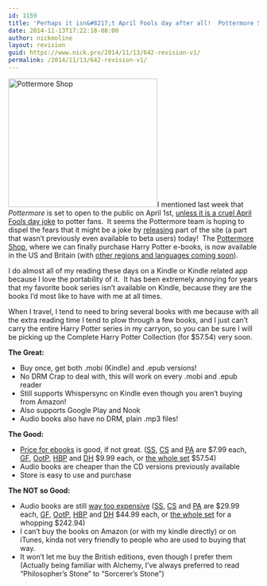 ```yaml
---
id: 1159
title: 'Perhaps it isn&#8217;t April Fools day after all!  Pottermore Shop now open'
date: 2014-11-13T17:22:18-08:00
author: nickmoline
layout: revision
guid: https://www.nick.pro/2014/11/13/642-revision-v1/
permalink: /2014/11/13/642-revision-v1/
---
```

<img class="size-medium wp-image-643 alignleft" title="Pottermore Shop" src="https://i2.wp.com/www.nick.pro/wp-content/uploads/2012/03/Region-capture-17-300x258.png?resize=300%2C258&#038;ssl=1" alt="Pottermore Shop" width="300" height="258" data-recalc-dims="1" />I mentioned last week that _Pottermore_ is set to open to the public on April 1st, [unless it is a cruel April Fools day joke](https://www.nick.pro/2012/03/20/pottermore-to-finally-open-up-on-april-1st-unless-its-a-cruel-joke/ "Pottermore to finally open up on April 1st, unless it’s a cruel joke") to potter fans.  It seems the Pottermore team is hoping to dispel the fears that it might be a joke by <a href="http://insider.pottermore.com/2012/03/harry-potter-ebooks-and-digital-audio.html" target="_blank">releasing</a> part of the site (a part that wasn&#8217;t previously even available to beta users) today!  The <a href="http://shop.pottermore.com/" target="_blank">Pottermore Shop</a>, where we can finally purchase Harry Potter e-books, is now available in the US and Britain (with <a href="https://shop.pottermore.com/en_US/faq-language" target="_blank">other regions and languages coming soon</a>).

I do almost all of my reading these days on a Kindle or Kindle related app because I love the portability of it.  It has been extremely annoying for years that my favorite book series isn&#8217;t available on Kindle, because they are the books I&#8217;d most like to have with me at all times.

When I travel, I tend to need to bring several books with me because with all the extra reading time I tend to plow through a few books, and I just can&#8217;t carry the entire Harry Potter series in my carryon, so you can be sure I will be picking up the Complete Harry Potter Collection (for $57.54) very soon.<!--more-->

**The Great:**

  * Buy once, get both .mobi (Kindle) and .epub versions!
  * No DRM Crap to deal with, this will work on every .mobi and .epub reader
  * Still supports Whispersync on Kindle even though you aren&#8217;t buying from Amazon!
  * Also supports Google Play and Nook
  * Audio books also have no DRM, plain .mp3 files!

**The Good:**

  * <a href="http://shop.pottermore.com/en_US/harry-potter-ebooks?c=USD" target="_blank">Price for ebooks</a> is good, if not great. (<a href="https://shop.pottermore.com/en_US/hp1-ebook-english-us1-usd" target="_blank">SS</a>, <a href="https://shop.pottermore.com/en_US/hp2-ebook-english-us1-usd" target="_blank">CS</a> and <a href="https://shop.pottermore.com/en_US/hp3-ebook-english-us1-usd" target="_blank">PA</a> are $7.99 each, <a href="https://shop.pottermore.com/en_US/hp4-ebook-english-us1-usd" target="_blank">GF</a>, <a href="https://shop.pottermore.com/en_US/hp5-ebook-english-us1-usd" target="_blank">OotP</a>, <a href="https://shop.pottermore.com/en_US/hp6-ebook-english-us1-usd" target="_blank">HBP</a> and <a href="https://shop.pottermore.com/en_US/hp7-ebook-english-us1-usd" target="_blank">DH</a> $9.99 each, or <a href="https://shop.pottermore.com/en_US/hpbundle1-7-ebook-english-us1-usd" target="_blank">the whole set</a> $57.54)
  * Audio books are cheaper than the CD versions previously available
  * Store is easy to use and purchase

**The NOT so Good:**

  * Audio books are still <a href="http://shop.pottermore.com/en_US/harry-potter-audio-books?c=USD" target="_blank">way too expensive</a> (<a href="https://shop.pottermore.com/en_US/hp1-audiobook-english-us1-usd" target="_blank">SS</a>, <a href="https://shop.pottermore.com/en_US/hp2-audiobook-english-us1-usd" target="_blank">CS</a> and <a href="https://shop.pottermore.com/en_US/hp3-audiobook-english-us1-usd" target="_blank">PA</a> are $29.99 each, <a href="https://shop.pottermore.com/en_US/hp4-audiobook-english-us1-usd" target="_blank">GF</a>, <a href="https://shop.pottermore.com/en_US/hp5-audiobook-english-us1-usd" target="_blank">OotP</a>, <a href="https://shop.pottermore.com/en_US/hp6-audiobook-english-us1-usd" target="_blank">HBP</a> and <a href="https://shop.pottermore.com/en_US/hp7-audiobook-english-us1-usd" target="_blank">DH</a> $44.99 each, or <a href="https://shop.pottermore.com/en_US/hpbundle1-7-audiobook-english-us1-usd" target="_blank">the whole set</a> for a whopping $242.94)
  * I can&#8217;t buy the books on Amazon (or with my kindle directly) or on iTunes, kinda not very friendly to people who are used to buying that way.
  * It won&#8217;t let me buy the British editions, even though I prefer them (Actually being familiar with Alchemy, I&#8217;ve always preferred to read &#8220;Philosopher&#8217;s Stone&#8221; to &#8220;Sorcerer&#8217;s Stone&#8221;)